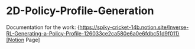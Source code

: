 # 2D-Policy-Profile-Generation
Documentation for the work: {https://spiky-cricket-14b.notion.site/Inverse-RL-Generating-a-Policy-Profile-126033ce2ca580e6a0e6fdbc51d9f011}[Notion Page]
